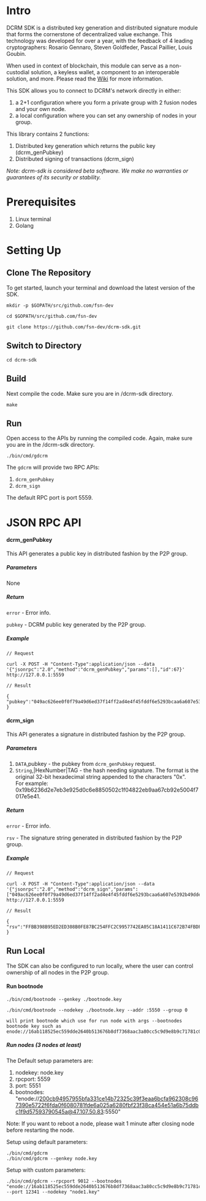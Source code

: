 # Intro
DCRM SDK is a distributed key generation and distributed signature module that forms the cornerstone of decentralized value exchange.  This technology was developed for over a year, with the feedback of 4 leading cryptographers: Rosario Gennaro, Steven Goldfeder, Pascal Paillier, Louis Goubin. 

When used in context of blockchain, this module can serve as a non-custodial solution, a keyless wallet, a component to an interoperable solution, and more. Please read the [Wiki](https://github.com/fsn-dev/dcrm-sdk/wiki) for more information.

This SDK allows you to connect to DCRM's network directly in either: 
1. a 2+1 configuration where you form a private group with 2 fusion nodes and your own node. 
2. a local configuration where you can set any ownership of nodes in your group. 

This library contains 2 functions:
1. Distributed key generation which returns the public key (dcrm_genPubkey)
2. Distributed signing of transactions (dcrm_sign)

*Note: dcrm-sdk is considered beta software. We make no warranties or guarantees of its security or stability.*

# Prerequisites
1. Linux terminal
2. Golang

# Setting Up
## Clone The Repository
To get started, launch your terminal and download the latest version of the SDK.
```
mkdir -p $GOPATH/src/github.com/fsn-dev

cd $GOPATH/src/github.com/fsn-dev

git clone https://github.com/fsn-dev/dcrm-sdk.git
```
## Switch to Directory
```
cd dcrm-sdk
```
## Build
Next compile the code.  Make sure you are in /dcrm-sdk directory.
```
make
```
## Run
Open access to the APIs by running the compiled code.  Again, make sure you are in the /dcrm-sdk directory. 
```
./bin/cmd/gdcrm
```
The `gdcrm` will provide two RPC APIs: 
1. `dcrm_genPubkey` 
2. `dcrm_sign`

The default RPC port is port 5559.

# JSON RPC API

#### dcrm_genPubkey

This API generates a public key in distributed fashion by the P2P group.

##### Parameters

None

##### Return

`error` - Error info.

`pubkey` - DCRM public key generated by the P2P group.

##### Example
```
// Request

curl -X POST -H "Content-Type":application/json --data '{"jsonrpc":"2.0","method":"dcrm_genPubkey","params":[],"id":67}' http://127.0.0.1:5559

// Result

{
"pubkey":"049ac626ee0f0f79a49d6ed37f14ff2ad4e4f45fddf6e5293bcaa6a607e5392b49dde27a8f0602e23bc5fa0b847bd28d46e2f2d1d0d8cf59514785e4276b28de9d"
}
```
#### dcrm_sign

This API generates a signature in distributed fashion by the P2P group.

##### Parameters

1. `DATA`,pubkey - the pubkey from `dcrm_genPubkey` request.
2. `String`,|HexNumber|TAG - the hash needing signature. The format is the original 32-bit hexadecimal string appended to the characters "0x".  
    For example: 0x19b6236d2e7eb3e925d0c6e8850502c1f04822eb9aa67cb92e5004f7017e5e41.

##### Return

`error` - Error info.

`rsv` - The signature string generated in distributed fashion by the P2P group.

##### Example

```
// Request

curl -X POST -H "Content-Type":application/json --data '{"jsonrpc":"2.0","method":"dcrm_sign","params":["049ac626ee0f0f79a49d6ed37f14ff2ad4e4f45fddf6e5293bcaa6a607e5392b49dde27a8f0602e23bc5fa0b847bd28d46e2f2d1d0d8cf59514785e4276b28de9d","0x19b6236d2e7eb3e925d0c6e8850502c1f04822eb9aa67cb92e5004f7017e5e41"],"id":67}' http://127.0.0.1:5559

// Result

{
"rsv":"FFBB398B95ED2ED308B0FE87BC254FFC2C9957742EA05C18A1411C672B74FBDF6FBD6F4915799F2B4186192581D4506039ADEB79C8EB954E779901FDB9575C8301"
}
```
## Run Local
The SDK can also be configured to run locally, where the user can control ownership of all nodes in the P2P group.  

#### Run bootnode
```
./bin/cmd/bootnode --genkey ./bootnode.key

./bin/cmd/bootnode --nodekey ./bootnode.key --addr :5550 --group 0

will print bootnode which use for run node with args --bootnodes
bootnode key such as enode://16ab118525ec559dde2640b513676b8df7368aac3a80cc5c9d9e8b9c71781c09103fe3e8b5dd17bf245f0c71b891ec4848b142852763ab2146a1e288df15da40@[::]:5550
```
##### Run nodes (3 nodes at least)

The Default setup parameters are: 
1) nodekey: node.key
2) rpcport: 5559
3) port: 5551
4) bootnodes: "enode://200cb94957955bfa331ce14b72325c39f3eaa6bcfa962308c967390e5722f6fda0f6080781fde6a025a6280fbf23f38ca454e51a6b75ddbc1f9d57593790545a@47.107.50.83:5550"

Note: If you want to reboot a node, please wait 1 minute after closing node before restarting the node.

Setup using default parameters:
```
./bin/cmd/gdcrm
./bin/cmd/gdcrm --genkey node.key
```
Setup with custom parameters:
```
./bin/cmd/gdcrm --rpcport 9012 --bootnodes "enode://16ab118525ec559dde2640b513676b8df7368aac3a80cc5c9d9e8b9c71781c09103fe3e8b5dd17bf245f0c71b891ec4848b142852763ab2146a1e288df15da40@192.168.1.104:12340" --port 12341 --nodekey "node1.key"
```
